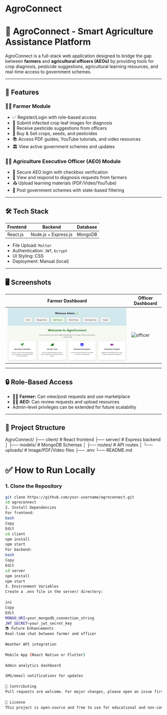 # AgroConnect
# 🌾 AgroConnect - Smart Agriculture Assistance Platform

AgroConnect is a full-stack web application designed to bridge the gap between **farmers** and **agricultural officers (AEOs)** by providing tools for crop diagnosis, pesticide suggestions, agricultural learning resources, and real-time access to government schemes.

---

## 🚀 Features

### 👩‍🌾 Farmer Module
- ✅ Register/Login with role-based access
- 📸 Submit infected crop leaf images for diagnosis
- 💬 Receive pesticide suggestions from officers
- 🛒 Buy & Sell crops, seeds, and pesticides
- 📚 Access PDF guides, YouTube tutorials, and video resources
- 🏛️ View active government schemes and updates

### 🧑‍🌾 Agriculture Executive Officer (AEO) Module
- 🔐 Secure AEO login with checkbox verification
- 🧪 View and respond to diagnosis requests from farmers
- 📤 Upload learning materials (PDF/Video/YouTube)
- 📢 Post government schemes with state-based filtering

---

## 🛠️ Tech Stack

| Frontend       | Backend        | Database |
|----------------|----------------|----------|
| React.js       | Node.js + Express.js | MongoDB  |

- File Upload: `Multer`
- Authentication: `JWT`, `bcrypt`
- UI Styling: CSS
- Deployment: Manual (local)

---

## 🖥️ Screenshots

| Farmer Dashboard | Officer Dashboard |
|------------------|-------------------|
| ![farmer](Screenshots/AdminPage.png) | ![officer](Screenshots/UserPage) |

---

## 🔒 Role-Based Access

- 👨‍🌾 **Farmer:** Can view/post requests and use marketplace
- 🧑‍⚖️ **AEO:** Can review requests and upload resources
- Admin-level privileges can be extended for future scalability

---

## 📁 Project Structure



AgroConnect/
├── client/ # React frontend
├── server/ # Express backend
│ ├── models/ # MongoDB Schemas
│ ├── routes/ # API routes
│ └── uploads/ # Image/PDF/Video files
├── .env
└── README.md

# ✅ How to Run Locally

### 1. Clone the Repository

```bash
git clone https://github.com/your-username/agroconnect.git
cd agroconnect
2. Install Dependencies
For frontend:
bash
Copy
Edit
cd client
npm install
npm start
For backend:
bash
Copy
Edit
cd server
npm install
npm start
3. Environment Variables
Create a .env file in the server/ directory:

ini
Copy
Edit
MONGO_URI=your_mongodb_connection_string
JWT_SECRET=your_jwt_secret_key
📚 Future Enhancements
Real-time chat between farmer and officer

Weather API integration

Mobile App (React Native or Flutter)

Admin analytics dashboard

SMS/email notifications for updates

🤝 Contributing
Pull requests are welcome. For major changes, please open an issue first to discuss what you would like to change.

📄 License
This project is open-source and free to use for educational and non-commercial purposes.